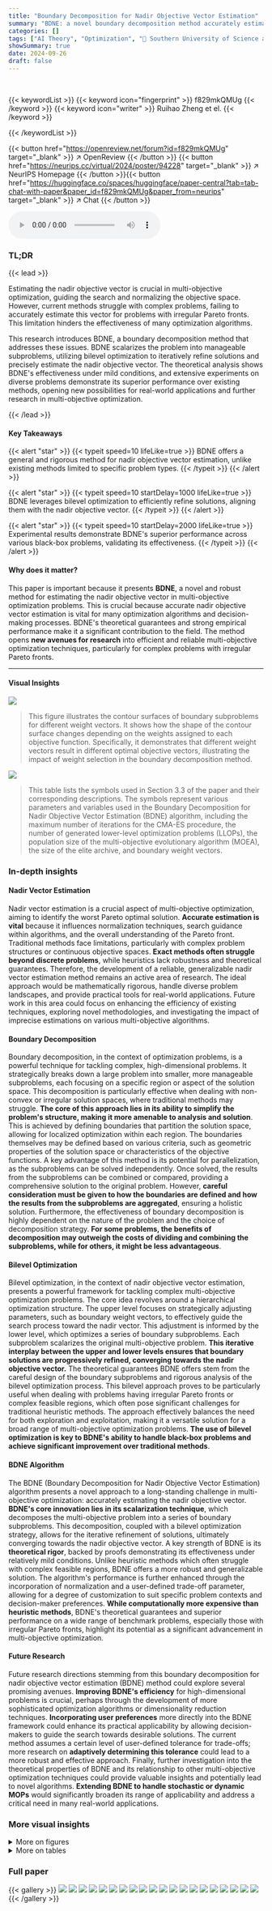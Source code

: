 ```yaml
---
title: "Boundary Decomposition for Nadir Objective Vector Estimation"
summary: "BDNE: a novel boundary decomposition method accurately estimates the nadir objective vector in complex multi-objective optimization problems."
categories: []
tags: ["AI Theory", "Optimization", "🏢 Southern University of Science and Technology",]
showSummary: true
date: 2024-09-26
draft: false
---
```


<br>

{{< keywordList >}}
{{< keyword icon="fingerprint" >}} f829mkQMUg {{< /keyword >}}
{{< keyword icon="writer" >}} Ruihao Zheng et el. {{< /keyword >}}
 
{{< /keywordList >}}

{{< button href="https://openreview.net/forum?id=f829mkQMUg" target="_blank" >}}
↗ OpenReview
{{< /button >}}
{{< button href="https://neurips.cc/virtual/2024/poster/94228" target="_blank" >}}
↗ NeurIPS Homepage
{{< /button >}}{{< button href="https://huggingface.co/spaces/huggingface/paper-central?tab=tab-chat-with-paper&paper_id=f829mkQMUg&paper_from=neurips" target="_blank" >}}
↗ Chat
{{< /button >}}



<audio controls>
    <source src="https://ai-paper-reviewer.com/f829mkQMUg/podcast.wav" type="audio/wav">
    Your browser does not support the audio element.
</audio>


### TL;DR


{{< lead >}}

Estimating the nadir objective vector is crucial in multi-objective optimization, guiding the search and normalizing the objective space. However, current methods struggle with complex problems, failing to accurately estimate this vector for problems with irregular Pareto fronts.  This limitation hinders the effectiveness of many optimization algorithms.



This research introduces BDNE, a boundary decomposition method that addresses these issues. BDNE scalarizes the problem into manageable subproblems, utilizing bilevel optimization to iteratively refine solutions and precisely estimate the nadir objective vector.  The theoretical analysis shows BDNE's effectiveness under mild conditions, and extensive experiments on diverse problems demonstrate its superior performance over existing methods, opening new possibilities for real-world applications and further research in multi-objective optimization.

{{< /lead >}}


#### Key Takeaways

{{< alert "star" >}}
{{< typeit speed=10 lifeLike=true >}} BDNE offers a general and rigorous method for nadir objective vector estimation, unlike existing methods limited to specific problem types. {{< /typeit >}}
{{< /alert >}}

{{< alert "star" >}}
{{< typeit speed=10 startDelay=1000 lifeLike=true >}} BDNE leverages bilevel optimization to efficiently refine solutions, aligning them with the nadir objective vector. {{< /typeit >}}
{{< /alert >}}

{{< alert "star" >}}
{{< typeit speed=10 startDelay=2000 lifeLike=true >}} Experimental results demonstrate BDNE's superior performance across various black-box problems, validating its effectiveness. {{< /typeit >}}
{{< /alert >}}

#### Why does it matter?
This paper is important because it presents **BDNE**, a novel and robust method for estimating the nadir objective vector in multi-objective optimization problems.  This is crucial because accurate nadir objective vector estimation is vital for many optimization algorithms and decision-making processes.  BDNE's theoretical guarantees and strong empirical performance make it a significant contribution to the field. The method opens **new avenues for research** into efficient and reliable multi-objective optimization techniques, particularly for complex problems with irregular Pareto fronts.

------
#### Visual Insights



![](https://ai-paper-reviewer.com/f829mkQMUg/figures_3_1.jpg)

> This figure illustrates the contour surfaces of boundary subproblems for different weight vectors.  It shows how the shape of the contour surface changes depending on the weights assigned to each objective function.  Specifically, it demonstrates that different weight vectors result in different optimal objective vectors, illustrating the impact of weight selection in the boundary decomposition method.





![](https://ai-paper-reviewer.com/f829mkQMUg/tables_6_1.jpg)

> This table lists the symbols used in Section 3.3 of the paper and their corresponding descriptions.  The symbols represent various parameters and variables used in the Boundary Decomposition for Nadir Objective Vector Estimation (BDNE) algorithm, including the maximum number of iterations for the CMA-ES procedure, the number of generated lower-level optimization problems (LLOPs), the population size of the multi-objective evolutionary algorithm (MOEA), the size of the elite archive, and boundary weight vectors.





### In-depth insights


#### Nadir Vector Estimation
Nadir vector estimation is a crucial aspect of multi-objective optimization, aiming to identify the worst Pareto optimal solution.  **Accurate estimation is vital** because it influences normalization techniques, search guidance within algorithms, and the overall understanding of the Pareto front.  Traditional methods face limitations, particularly with complex problem structures or continuous objective spaces.  **Exact methods often struggle beyond discrete problems**, while heuristics lack robustness and theoretical guarantees.  Therefore, the development of a reliable, generalizable nadir vector estimation method remains an active area of research.  The ideal approach would be mathematically rigorous, handle diverse problem landscapes, and provide practical tools for real-world applications.  Future work in this area could focus on enhancing the efficiency of existing techniques, exploring novel methodologies, and investigating the impact of imprecise estimations on various multi-objective algorithms.

#### Boundary Decomposition
Boundary decomposition, in the context of optimization problems, is a powerful technique for tackling complex, high-dimensional problems.  It strategically breaks down a large problem into smaller, more manageable subproblems, each focusing on a specific region or aspect of the solution space. This decomposition is particularly effective when dealing with non-convex or irregular solution spaces, where traditional methods may struggle. **The core of this approach lies in its ability to simplify the problem's structure, making it more amenable to analysis and solution**.  This is achieved by defining boundaries that partition the solution space, allowing for localized optimization within each region. The boundaries themselves may be defined based on various criteria, such as geometric properties of the solution space or characteristics of the objective functions. A key advantage of this method is its potential for parallelization, as the subproblems can be solved independently. Once solved, the results from the subproblems can be combined or compared, providing a comprehensive solution to the original problem. However, **careful consideration must be given to how the boundaries are defined and how the results from the subproblems are aggregated**, ensuring a holistic solution.  Furthermore, the effectiveness of boundary decomposition is highly dependent on the nature of the problem and the choice of decomposition strategy.  **For some problems, the benefits of decomposition may outweigh the costs of dividing and combining the subproblems, while for others, it might be less advantageous**.

#### Bilevel Optimization
Bilevel optimization, in the context of nadir objective vector estimation, presents a powerful framework for tackling complex multi-objective optimization problems.  The core idea revolves around a hierarchical optimization structure.  The upper level focuses on strategically adjusting parameters, such as boundary weight vectors, to effectively guide the search process toward the nadir vector. This adjustment is informed by the lower level, which optimizes a series of boundary subproblems. Each subproblem scalarizes the original multi-objective problem. **This iterative interplay between the upper and lower levels ensures that boundary solutions are progressively refined, converging towards the nadir objective vector.** The theoretical guarantees BDNE offers stem from the careful design of the boundary subproblems and rigorous analysis of the bilevel optimization process.  This bilevel approach proves to be particularly useful when dealing with problems having irregular Pareto fronts or complex feasible regions, which often pose significant challenges for traditional heuristic methods. The approach effectively balances the need for both exploration and exploitation, making it a versatile solution for a broad range of multi-objective optimization problems. **The use of bilevel optimization is key to BDNE's ability to handle black-box problems and achieve significant improvement over traditional methods**.

#### BDNE Algorithm
The BDNE (Boundary Decomposition for Nadir Objective Vector Estimation) algorithm presents a novel approach to a long-standing challenge in multi-objective optimization: accurately estimating the nadir objective vector.  **BDNE's core innovation lies in its scalarization technique**, which decomposes the multi-objective problem into a series of boundary subproblems.  This decomposition, coupled with a bilevel optimization strategy, allows for the iterative refinement of solutions, ultimately converging towards the nadir objective vector.  A key strength of BDNE is its **theoretical rigor**, backed by proofs demonstrating its effectiveness under relatively mild conditions. Unlike heuristic methods which often struggle with complex feasible regions, BDNE offers a more robust and generalizable solution.  The algorithm's performance is further enhanced through the incorporation of normalization and a user-defined trade-off parameter, allowing for a degree of customization to suit specific problem contexts and decision-maker preferences.  **While computationally more expensive than heuristic methods**, BDNE's theoretical guarantees and superior performance on a wide range of benchmark problems, especially those with irregular Pareto fronts, highlight its potential as a significant advancement in multi-objective optimization.

#### Future Research
Future research directions stemming from this boundary decomposition for nadir objective vector estimation (BDNE) method could explore several promising avenues.  **Improving BDNE's efficiency** for high-dimensional problems is crucial, perhaps through the development of more sophisticated optimization algorithms or dimensionality reduction techniques.  **Incorporating user preferences** more directly into the BDNE framework could enhance its practical applicability by allowing decision-makers to guide the search towards desirable solutions.  The current method assumes a certain level of user-defined tolerance for trade-offs; more research on **adaptively determining this tolerance** could lead to a more robust and effective approach. Finally, further investigation into the theoretical properties of BDNE and its relationship to other multi-objective optimization techniques could provide valuable insights and potentially lead to novel algorithms. **Extending BDNE to handle stochastic or dynamic MOPs** would significantly broaden its range of applicability and address a critical need in many real-world applications.


### More visual insights

<details>
<summary>More on figures
</summary>


![](https://ai-paper-reviewer.com/f829mkQMUg/figures_9_1.jpg)

> This figure shows the final solution sets obtained by three different algorithms (ECR-NSGA-II, DNPE, and BDNE) for two different test problems (TN1 and TN2), each with three objectives.  The plots visualize the distribution of the solutions in the objective space, highlighting the performance of each algorithm in finding the Pareto front (PF).  The plots illustrate the shortcomings of ECR-NSGA-II and DNPE in accurately approximating the critical points and nadir objective vector, particularly in the case of TN2, which has a more complex feasible region. In contrast, BDNE effectively locates the critical points and approximates the nadir objective vector more accurately in both scenarios. The median error metric values are also indicated for each algorithm and problem.


![](https://ai-paper-reviewer.com/f829mkQMUg/figures_14_1.jpg)

> This figure shows an example of a Pareto front (PF) with two triangles, illustrating the concept of critical points. The critical points, indicated by their coordinates, represent Pareto optimal solutions that have the worst value in each objective function. The figure also points out the nadir objective vector which consists of the upper bounds of the Pareto front.


![](https://ai-paper-reviewer.com/f829mkQMUg/figures_14_2.jpg)

> The figure shows the feasible objective region of a 3-objective test problem (TN2).  The Pareto front (PF) is shown in green, and has a concave shape, consisting of two adjacent simplices.  The figure illustrates the complexity of the feasible region, emphasizing the challenges in accurately estimating the nadir objective vector, which is a critical point for multi-objective optimization. The concave shape makes it difficult for simpler heuristic methods to accurately find the nadir objective vector.


![](https://ai-paper-reviewer.com/f829mkQMUg/figures_15_1.jpg)

> This figure displays visualizations of the points selected by various heuristic methods for nadir objective vector estimation.  The different methods (SF2, SF3, SF4, EP1/EP2, EP3 (L∞)/EP5, EP3 (L2), EP4, EP6) are shown selecting different points along the Pareto front (PF) and weakly Pareto-optimal boundary (WPB). The plots illustrate the differences in point selection behavior across various methods.


![](https://ai-paper-reviewer.com/f829mkQMUg/figures_17_1.jpg)

> The figure shows the feasible objective region of the 3-objective TN1 problem. The detailed illustration (a) shows the Pareto front (PF) and weakly Pareto boundary (WPB), highlighting the critical points that are the vertices of the two simplices forming the PF. The other perspectives (b) show the same feasible region from different angles.  The PF is formed by two simplices that share an edge (where the critical point of f3 lies). The critical points for f1 and f2 are the vertices of the simplices. This figure illustrates the relationship between the Pareto front and the critical points of the TN1 problem.


![](https://ai-paper-reviewer.com/f829mkQMUg/figures_17_2.jpg)

> The figure shows the feasible objective region and Pareto front (PF) of a 3-objective TN2 problem.  The PF is shown in olive green, and the weakly Pareto-optimal boundary (WPB) is in light green. The figure highlights the concave shape of the Pareto front and illustrates the location of the critical points for each objective function, showcasing a complex geometry that poses challenges to many existing nadir objective vector estimation methods. The concave shape of the PF, in particular, makes it difficult for heuristic methods to accurately identify the nadir objective vector. 


![](https://ai-paper-reviewer.com/f829mkQMUg/figures_22_1.jpg)

> The plots show the mean of the error metric (E) and the mean of the distance between the estimated nadir objective vector and the ideal objective vector (E') for different values of μ (1, 20, 40, 60, 80, and 100) on the mDTLZ2 problem. The results illustrate the impact of the parameter μ on the accuracy of nadir objective vector estimation and suggest a trade-off between accuracy and the decision-maker's preference for solutions.  A smaller μ leads to a smaller set of preferred solutions and increases the distance from the exact nadir objective vector while increasing the accuracy.


![](https://ai-paper-reviewer.com/f829mkQMUg/figures_22_2.jpg)

> This figure shows the impact of changing the maximum number of iterations (Tu) in the upper-level optimization of the BDNE algorithm on the TN4 problem.  It contains two sub-figures: (a) shows the mean error (E) against Tu for different numbers of objectives (m=3, 5, 8), and (b) shows the mean runtime against Tu for the same objective counts. The results demonstrate a generally decreasing error with increasing Tu, indicating improved accuracy with more iterations, although with some fluctuations due to the stochastic nature of the lower-level optimization algorithm. The runtime increases linearly with Tu.


![](https://ai-paper-reviewer.com/f829mkQMUg/figures_29_1.jpg)

> This figure is a Venn diagram that visually represents the relationships between three types of optimality: Pareto optimality, proper Pareto optimality, and cone optimality.  It shows that cone optimality is a subset of proper Pareto optimality, which in turn is a subset of Pareto optimality. This illustrates the hierarchical nature of these optimality concepts, with cone optimality being the most restrictive and Pareto optimality the least restrictive.


</details>




<details>
<summary>More on tables
</summary>


![](https://ai-paper-reviewer.com/f829mkQMUg/tables_7_1.jpg)
> This table shows the general settings used for the three algorithms compared in the paper: ECR-NSGA-II, DNPE, and BDNE.  The settings include the number of objectives (m), the population size (N), the maximum number of function evaluations (FEmax), and the genetic operators used (SBX+PM).  These parameters control the computational budget and the search strategy employed by each algorithm.

![](https://ai-paper-reviewer.com/f829mkQMUg/tables_8_1.jpg)
> This table presents a comparison of the error metric values obtained by three different algorithms: ECR-NSGA-II, DNPE, and BDNE.  The error metric quantifies the accuracy of each algorithm in estimating the nadir objective vector.  The table shows results for various multi-objective optimization problems (MOPs), categorized by problem name, number of objectives (m), and including the mean error metric and its standard deviation across multiple runs. The best results for each instance are highlighted, and statistical significance is indicated using symbols (+, =, -) based on Wilcoxon's rank sum test to show if there is statistically significant difference between the performances of each algorithm in each problem instance.

![](https://ai-paper-reviewer.com/f829mkQMUg/tables_15_1.jpg)
> This table presents the estimated nadir objective vectors obtained using various heuristic methods (straightforward and extreme-point based). The results are compared against the true nadir objective vector (1, 1, 1.5). The table highlights the limitations of these methods in accurately estimating the nadir objective vector, especially for complex Pareto fronts.  Parameters used in each method are also specified.

![](https://ai-paper-reviewer.com/f829mkQMUg/tables_18_1.jpg)
> This table presents the parameter settings used to generate four scalable multi-objective optimization problems (TN1-TN4). It includes the problem generator used (Generator 1 or 2), and the specific parameter values for each problem, including the scaling vector 's' and the vertices of the PF 'V' or the critical point 'u'. The nadir objective vector for each problem is also provided.

![](https://ai-paper-reviewer.com/f829mkQMUg/tables_19_1.jpg)
> This table presents a comparison of the error metric values obtained by three different algorithms: ECR-NSGA-II, DNPE, and BDNE, across various test problems.  The problems vary in the number of objectives (3, 5, or 8) and their characteristics.  The error metric quantifies how well each algorithm estimates the nadir objective vector. Smaller values indicate better performance.  The table also includes the mean error and standard deviation for each algorithm on each problem. Additionally, statistical significance tests are performed to compare the performance of the algorithms and the results are shown using symbols (+, =, -).  The best mean error values are highlighted.

![](https://ai-paper-reviewer.com/f829mkQMUg/tables_21_1.jpg)
> This table presents the results of comparing three algorithms (ECR-NSGA-II, DNPE, and BDNE) across various multi-objective optimization problems.  For each problem, the table shows the mean error metric and its standard deviation across 30 independent runs. The 'Δ' column indicates the difference between the mean error of each method and that of BDNE.  The numbers in parentheses indicate the statistical rank of each algorithm on that problem instance, with lower ranks indicating better performance. The plus, equals, and minus signs denote whether a method's performance is statistically significantly better than, similar to, or worse than BDNE, respectively. 

![](https://ai-paper-reviewer.com/f829mkQMUg/tables_23_1.jpg)
> This table summarizes the performance comparison of BDNE against other heuristic methods for nadir objective vector estimation across various test problems. It shows the total number of instances where each method outperformed BDNE, and the average ranks of all methods across the instances.

![](https://ai-paper-reviewer.com/f829mkQMUg/tables_23_2.jpg)
> This table presents the results of comparing three different algorithms (ECR-NSGA-II, DNPE, and BDNE) for estimating the nadir objective vector.  The comparison is done across various test problems (TN1-TN4, DTLZ2, mDTLZ2, MaF2, DTLZ5, MP-DMP, ML-DMP, RE3-4-7, and CRE5-3-1) with different numbers of objectives (3, 5, and 8). For each problem and number of objectives, the table shows the mean error metric values and standard deviations for each algorithm. The error metric is calculated based on the estimated and the actual nadir objective vector. Parentheses indicate the rank of the algorithm for each instance based on the error metrics.

![](https://ai-paper-reviewer.com/f829mkQMUg/tables_24_1.jpg)
> This table presents the comparison results of three algorithms (ECR-NSGA-II, DNPE, and BDNE) using an error metric on 28 benchmark problems.  Each problem is tested with varying numbers of objectives (3, 5, and 8).  The results are presented as mean ± standard deviation and the rank of the algorithms on each problem.  The symbols (+, =, -) indicate whether the performance of the corresponding algorithm is statistically better than, similar to, or worse than that of BDNE based on Wilcoxon's rank-sum test at a 0.05 significance level. Δ represents the gap between the mean metric value of the corresponding algorithm and that of BDNE. The best mean metric values are emphasized.

![](https://ai-paper-reviewer.com/f829mkQMUg/tables_25_1.jpg)
> This table summarizes the overall performance comparison of three multi-objective optimization algorithms (ECR-NSGA-II, DNPE, and BDNE) across different test problem suites (MaF, mDTLZ, and IMOP).  The results are presented in terms of the number of instances where each algorithm outperforms the others, indicating the relative strengths and weaknesses of each approach across diverse problem characteristics.

![](https://ai-paper-reviewer.com/f829mkQMUg/tables_25_2.jpg)
> This table presents a comparison of the performance of three different algorithms (ECR-NSGA-II, DNPE, and BDNE) for estimating the nadir objective vector on 28 benchmark problems.  The performance is measured using an error metric, and the table shows the mean error and standard deviation across multiple runs for each problem and algorithm. The symbol (△) shows the gap between the mean metric value of the corresponding algorithm and that of BDNE. The best mean metric values are also emphasized.

</details>




### Full paper

{{< gallery >}}
<img src="https://ai-paper-reviewer.com/f829mkQMUg/1.png" class="grid-w50 md:grid-w33 xl:grid-w25" />
<img src="https://ai-paper-reviewer.com/f829mkQMUg/2.png" class="grid-w50 md:grid-w33 xl:grid-w25" />
<img src="https://ai-paper-reviewer.com/f829mkQMUg/3.png" class="grid-w50 md:grid-w33 xl:grid-w25" />
<img src="https://ai-paper-reviewer.com/f829mkQMUg/4.png" class="grid-w50 md:grid-w33 xl:grid-w25" />
<img src="https://ai-paper-reviewer.com/f829mkQMUg/5.png" class="grid-w50 md:grid-w33 xl:grid-w25" />
<img src="https://ai-paper-reviewer.com/f829mkQMUg/6.png" class="grid-w50 md:grid-w33 xl:grid-w25" />
<img src="https://ai-paper-reviewer.com/f829mkQMUg/7.png" class="grid-w50 md:grid-w33 xl:grid-w25" />
<img src="https://ai-paper-reviewer.com/f829mkQMUg/8.png" class="grid-w50 md:grid-w33 xl:grid-w25" />
<img src="https://ai-paper-reviewer.com/f829mkQMUg/9.png" class="grid-w50 md:grid-w33 xl:grid-w25" />
<img src="https://ai-paper-reviewer.com/f829mkQMUg/10.png" class="grid-w50 md:grid-w33 xl:grid-w25" />
<img src="https://ai-paper-reviewer.com/f829mkQMUg/11.png" class="grid-w50 md:grid-w33 xl:grid-w25" />
<img src="https://ai-paper-reviewer.com/f829mkQMUg/12.png" class="grid-w50 md:grid-w33 xl:grid-w25" />
<img src="https://ai-paper-reviewer.com/f829mkQMUg/13.png" class="grid-w50 md:grid-w33 xl:grid-w25" />
<img src="https://ai-paper-reviewer.com/f829mkQMUg/14.png" class="grid-w50 md:grid-w33 xl:grid-w25" />
<img src="https://ai-paper-reviewer.com/f829mkQMUg/15.png" class="grid-w50 md:grid-w33 xl:grid-w25" />
<img src="https://ai-paper-reviewer.com/f829mkQMUg/16.png" class="grid-w50 md:grid-w33 xl:grid-w25" />
<img src="https://ai-paper-reviewer.com/f829mkQMUg/17.png" class="grid-w50 md:grid-w33 xl:grid-w25" />
<img src="https://ai-paper-reviewer.com/f829mkQMUg/18.png" class="grid-w50 md:grid-w33 xl:grid-w25" />
<img src="https://ai-paper-reviewer.com/f829mkQMUg/19.png" class="grid-w50 md:grid-w33 xl:grid-w25" />
<img src="https://ai-paper-reviewer.com/f829mkQMUg/20.png" class="grid-w50 md:grid-w33 xl:grid-w25" />
{{< /gallery >}}